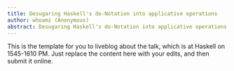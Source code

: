 ```yaml
---
title: Desugaring Haskell's do-Notation into applicative operations
author: whoami (Anonymous)
abstract: Desugaring Haskell's do-Notation into applicative operations
---
```


This is the template for you to liveblog about the talk,
which is at Haskell on 1545-1610 PM.  Just replace the content here
with your edits, and then submit it online.
